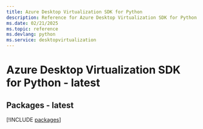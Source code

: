 ```yaml
---
title: Azure Desktop Virtualization SDK for Python
description: Reference for Azure Desktop Virtualization SDK for Python
ms.date: 02/21/2025
ms.topic: reference
ms.devlang: python
ms.service: desktopvirtualization
---
```

# Azure Desktop Virtualization SDK for Python - latest
## Packages - latest
[!INCLUDE [packages](desktop-virtualization-index.md)]